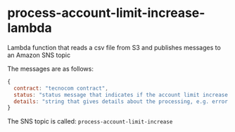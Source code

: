 # process-account-limit-increase-lambda

Lambda function that reads a csv file from S3 and publishes messages to an Amazon SNS topic

The messages are as follows:

```js
{
  contract: "tecnocom contract",
  status: "status message that indicates if the account limit increase was successful or not",
  details: "string that gives details about the processing, e.g. error message",
}
````

The SNS topic is called: `process-account-limit-increase`